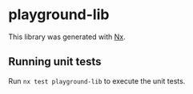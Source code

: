 # playground-lib

This library was generated with [Nx](https://nx.dev).

## Running unit tests

Run `nx test playground-lib` to execute the unit tests.
